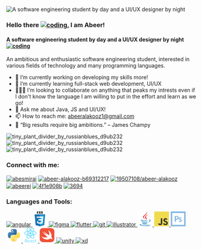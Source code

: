 ![A software engineering student by day and a UI/UX designer by night](https://user-images.githubusercontent.com/86795969/178088033-93921764-93df-4b90-98f5-8eb75da40a1b.png) 
### Hello there [<img src='https://user-images.githubusercontent.com/86795969/178086321-b7501b2d-8072-4aa0-aef8-430ca3505e0b.gif' alt='coding' height='25'>](1), I am Abeer!  
#### A software engineering student by day and a UI/UX designer by night [<img src='https://user-images.githubusercontent.com/86795969/178086244-4168540b-0734-4eb8-966d-6462690512f2.gif' alt='coding' height='30'>](1)

An ambitious and enthusiastic software engineering student, interested in various fields of technology and many programming languages. 

- 🔭 I’m currently working on developing my skills more! 
- 🌱 I’m currently learning full-stack web development, UI/UX 
- 👩🏻‍💻 I’m looking to collaborate on anything that peaks my intrests even if I don't know the language I am willing to put in the effort and learn as we go! 
- 💬 Ask me about Java, JS and UI/UX! 
- 📫 How to reach me: abeeralakooz1@gmail.com 
- 📖 “Big results require big ambitions.” – James Champy

![tiny_plant_divider_by_russianblues_d9ub232](https://user-images.githubusercontent.com/86795969/178086449-51fcc493-0300-4c81-ab81-4807791ffec7.png)![tiny_plant_divider_by_russianblues_d9ub232](https://user-images.githubusercontent.com/86795969/178086454-2b82c38a-f039-43d3-a50c-0c71f1c8e6c4.png)![tiny_plant_divider_by_russianblues_d9ub232](https://user-images.githubusercontent.com/86795969/178086457-839cd837-c455-4128-89c6-716070068820.png)



<h3 align="left">Connect with me:</h3>
<p align="left">
<a href="https://twitter.com/abesmirai" target="blank"><img align="center" src="https://raw.githubusercontent.com/rahuldkjain/github-profile-readme-generator/master/src/images/icons/Social/twitter.svg" alt="abesmirai" height="30" width="40" /></a>
<a href="https://linkedin.com/in/abeer-alakooz-b69312217" target="blank"><img align="center" src="https://raw.githubusercontent.com/rahuldkjain/github-profile-readme-generator/master/src/images/icons/Social/linked-in-alt.svg" alt="abeer-alakooz-b69312217" height="30" width="40" /></a>
<a href="https://stackoverflow.com/users/19507108/abeer-alakooz" target="blank"><img align="center" src="https://raw.githubusercontent.com/rahuldkjain/github-profile-readme-generator/master/src/images/icons/Social/stack-overflow.svg" alt="19507108/abeer-alakooz" height="30" width="40" /></a>
<a href="https://dribbble.com/abeerei" target="blank"><img align="center" src="https://raw.githubusercontent.com/rahuldkjain/github-profile-readme-generator/master/src/images/icons/Social/dribbble.svg" alt="abeerei" height="30" width="40" /></a>
<a href="https://www.behance.net/4f1e908b" target="blank"><img align="center" src="https://raw.githubusercontent.com/rahuldkjain/github-profile-readme-generator/master/src/images/icons/Social/behance.svg" alt="4f1e908b" height="30" width="40" /></a>
<a href="https://discord.gg/3694" target="blank"><img align="center" src="https://raw.githubusercontent.com/rahuldkjain/github-profile-readme-generator/master/src/images/icons/Social/discord.svg" alt="3694" height="30" width="40" /></a>
</p>

<h3 align="left">Languages and Tools:</h3>
<p align="left"> <a href="https://angular.io" target="_blank" rel="noreferrer"> <img src="https://angular.io/assets/images/logos/angular/angular.svg" alt="angular" width="40" height="40"/> </a> <a href="https://www.w3schools.com/css/" target="_blank" rel="noreferrer"> <img src="https://raw.githubusercontent.com/devicons/devicon/master/icons/css3/css3-original-wordmark.svg" alt="css3" width="40" height="40"/> </a> <a href="https://www.figma.com/" target="_blank" rel="noreferrer"> <img src="https://www.vectorlogo.zone/logos/figma/figma-icon.svg" alt="figma" width="40" height="40"/> </a> <a href="https://flutter.dev" target="_blank" rel="noreferrer"> <img src="https://www.vectorlogo.zone/logos/flutterio/flutterio-icon.svg" alt="flutter" width="40" height="40"/> </a> <a href="https://git-scm.com/" target="_blank" rel="noreferrer"> <img src="https://www.vectorlogo.zone/logos/git-scm/git-scm-icon.svg" alt="git" width="40" height="40"/> </a> <a href="https://www.adobe.com/in/products/illustrator.html" target="_blank" rel="noreferrer"> <img src="https://www.vectorlogo.zone/logos/adobe_illustrator/adobe_illustrator-icon.svg" alt="illustrator" width="40" height="40"/> </a> <a href="https://www.java.com" target="_blank" rel="noreferrer"> <img src="https://raw.githubusercontent.com/devicons/devicon/master/icons/java/java-original.svg" alt="java" width="40" height="40"/> </a> <a href="https://developer.mozilla.org/en-US/docs/Web/JavaScript" target="_blank" rel="noreferrer"> <img src="https://raw.githubusercontent.com/devicons/devicon/master/icons/javascript/javascript-original.svg" alt="javascript" width="40" height="40"/> </a> <a href="https://www.photoshop.com/en" target="_blank" rel="noreferrer"> <img src="https://raw.githubusercontent.com/devicons/devicon/master/icons/photoshop/photoshop-line.svg" alt="photoshop" width="40" height="40"/> </a> <a href="https://www.python.org" target="_blank" rel="noreferrer"> <img src="https://raw.githubusercontent.com/devicons/devicon/master/icons/python/python-original.svg" alt="python" width="40" height="40"/> </a> <a href="https://reactjs.org/" target="_blank" rel="noreferrer"> <img src="https://raw.githubusercontent.com/devicons/devicon/master/icons/react/react-original-wordmark.svg" alt="react" width="40" height="40"/> </a> <a href="https://developer.apple.com/swift/" target="_blank" rel="noreferrer"> <img src="https://raw.githubusercontent.com/devicons/devicon/master/icons/swift/swift-original.svg" alt="swift" width="40" height="40"/> </a> <a href="https://unity.com/" target="_blank" rel="noreferrer"> <img src="https://www.vectorlogo.zone/logos/unity3d/unity3d-icon.svg" alt="unity" width="40" height="40"/> </a> <a href="https://www.adobe.com/products/xd.html" target="_blank" rel="noreferrer"> <img src="https://cdn.worldvectorlogo.com/logos/adobe-xd.svg" alt="xd" width="40" height="40"/> </a> </p>



